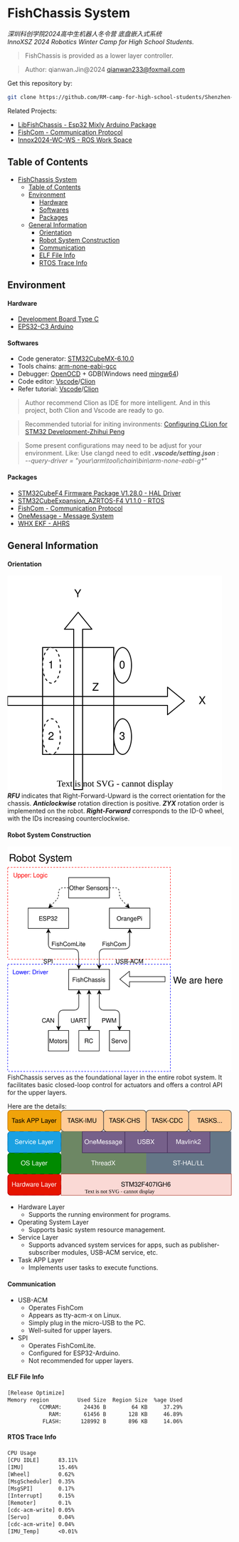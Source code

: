 <!--
 * @Description: 
 * @Author: qianwan
 * @Date: 2023-12-19 17:41:51
 * @LastEditTime: 2024-01-28 02:29:47
 * @LastEditors: qianwan
-->
# FishChassis System
*深圳科创学院2024高中生机器人冬令营 底盘嵌入式系统*   
*InnoXSZ 2024 Robotics Winter Camp for High School Students.* 

> FishChassis is provided as a lower layer controller.

>Author: qianwan.Jin@2024
qianwan233@foxmail.com



Get this repository by:   
```bash                                     
git clone https://github.com/RM-camp-for-high-school-students/Shenzhen-innoX-2024wc-chassis.git --recursive
```

Related Projects:
- [LibFishChassis - Esp32 Mixly Arduino Package](https://github.com/Q1anWan/LibFishChassis)
- [FishCom - Communication Protocol](https://github.com/Q1anWan/FishCom)
- [Innox2024-WC-WS - ROS Work Space](https://github.com/RM-camp-for-high-school-students/Shenzhen_innoX_2024wc_ws)

## Table of Contents
- [FishChassis System](#fishchassis-system)
  - [Table of Contents](#table-of-contents)
  - [Environment](#environment)
      - [Hardware](#hardware)
      - [Softwares](#softwares)
      - [Packages](#packages)
  - [General Information](#general-information)
      - [Orientation](#orientation)
      - [Robot System Construction](#robot-system-construction)
      - [Communication](#communication)
      - [ELF File Info](#elf-file-info)
      - [RTOS Trace Info](#rtos-trace-info)


## Environment
#### Hardware
- [Development Board Type C](https://www.robomaster.com/zh-CN/products/components/general/development-board-type-c/info)
- [EPS32-C3 Arduino](https://github.com/espressif/arduino-esp32) 

#### Softwares
- Code generator: [STM32CubeMX-6.10.0](https://www.st.com/zh/development-tools/stm32cubemx.html)
- Tools chains: [arm-none-eabi-gcc](https://developer.arm.com/downloads/-/arm-gnu-toolchain-downloads)
- Debugger: [OpenOCD](https://github.com/xpack-dev-tools/openocd-xpack/releases) + GDB(Windows need [mingw64](https://github.com/skeeto/w64devkit/releases))
- Code editor: [Vscode](https://code.visualstudio.com/)/[Clion](https://www.jetbrains.com/zh-cn/clion/)
- Refer tutorial:  [Vscode](https://gitee.com/hnuyuelurm/basic_framework/blob/master/.Doc/VSCode+Ozone%E4%BD%BF%E7%94%A8%E6%96%B9%E6%B3%95.md)/[Clion](https://zhuanlan.zhihu.com/p/145801160)


> Author recommend Clion as IDE for more intelligent. And in this project, both Clion and Vscode are ready to go.   

> Recommended tutorial for initing invironments: [Configuring CLion for STM32 Development-Zhihui Peng](https://zhuanlan.zhihu.com/p/145801160)

> Some present configurations may need to be adjust for your environment. 
> Like: Use clangd need to edit ___.vscode/setting.json___ :    
>   _--query-driver = "your\\arm\\tool\\chain\\bin\\arm-none-eabi-g*"_

#### Packages
- [STM32CubeF4 Firmware Package V1.28.0 - HAL Driver](https://learn.microsoft.com/en-us/azure/rtos/threadx/)
- [STM32CubeExpansion_AZRTOS-F4 V1.1.0 - RTOS](https://learn.microsoft.com/en-us/azure/rtos/threadx/)
- [FishCom - Communication Protocol](Module/Mavlink/README.md)
- [OneMessage - Message System](Module/OneMessage/README.md)
- [WHX EKF - AHRS](https://github.com/WangHongxi2001/RoboMaster-C-Board-INS-Example)


## General Information
#### Orientation
![Construction](Doc/orientation.svg "Figure 1 Robot Orientation")
***RFU*** indicates that Right-Forward-Upward is the correct orientation for the chassis.
***Anticlockwise*** rotation direction is positive.
***ZYX*** rotation order is implemented on the robot.
***Right-Forward*** corresponds to the ID-0 wheel, with the IDs increasing counterclockwise.



#### Robot System Construction
![Construction](Doc/embedded_construction_here.svg "Figure 2 Robot System Block Diagram")
FishChassis serves as the foundational layer in the entire robot system. It facilitates basic closed-loop control for actuators and offers a control API for the upper layers.

Here are the details:
![Layer](Doc/system_layer.svg "Figure 3 FishChassis Block Diagram")

- Hardware Layer
  - Supports the running environment for programs.
- Operating System Layer
  - Supports basic system resource management.
- Service Layer
  - Supports advanced system services for apps, such as publisher-subscriber modules, USB-ACM service, etc.
- Task APP Layer
  - Implements user tasks to execute functions.
  
#### Communication
- USB-ACM
  - Operates  FishCom
  - Appears as tty-acm-x on Linux.
  - Simply plug in the micro-USB to the PC.
  - Well-suited for upper layers.
- SPI
  - Operates FishComLite.
  - Configured for ESP32-Arduino.
  - Not recommended for upper layers.

#### ELF File Info 
```
[Release Optimize]
Memory region         Used Size  Region Size  %age Used
          CCMRAM:       24436 B        64 KB     37.29%
             RAM:       61456 B       128 KB     46.89%
           FLASH:      128992 B       896 KB     14.06%
```

#### RTOS Trace Info 
```
CPU Usage
[CPU IDLE]      83.11%
[IMU]           15.46%
[Wheel]         0.62%
[MsgScheduler]  0.35%
[MsgSPI]        0.17%
[Interrupt]     0.15%
[Remoter]       0.1%
[cdc-acm-write] 0.05%
[Servo]         0.04%
[cdc-acm-write] 0.04%
[IMU_Temp]      <0.01%  
```